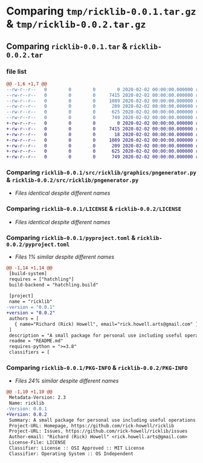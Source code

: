 # Comparing `tmp/ricklib-0.0.1.tar.gz` & `tmp/ricklib-0.0.2.tar.gz`

## Comparing `ricklib-0.0.1.tar` & `ricklib-0.0.2.tar`

### file list

```diff
@@ -1,6 +1,7 @@
--rw-r--r--   0        0        0        0 2020-02-02 00:00:00.000000 ricklib-0.0.1/src/ricklib/__init__.py
--rw-r--r--   0        0        0     7415 2020-02-02 00:00:00.000000 ricklib-0.0.1/src/ricklib/graphics/pngenerator.py
--rw-r--r--   0        0        0     1089 2020-02-02 00:00:00.000000 ricklib-0.0.1/LICENSE
--rw-r--r--   0        0        0      209 2020-02-02 00:00:00.000000 ricklib-0.0.1/README.md
--rw-r--r--   0        0        0      625 2020-02-02 00:00:00.000000 ricklib-0.0.1/pyproject.toml
--rw-r--r--   0        0        0      749 2020-02-02 00:00:00.000000 ricklib-0.0.1/PKG-INFO
+-rw-r--r--   0        0        0        0 2020-02-02 00:00:00.000000 ricklib-0.0.2/src/ricklib/__init__.py
+-rw-r--r--   0        0        0     7415 2020-02-02 00:00:00.000000 ricklib-0.0.2/src/ricklib/pngenerator.py
+-rw-r--r--   0        0        0       18 2020-02-02 00:00:00.000000 ricklib-0.0.2/tests/graphic_test.py
+-rw-r--r--   0        0        0     1089 2020-02-02 00:00:00.000000 ricklib-0.0.2/LICENSE
+-rw-r--r--   0        0        0      209 2020-02-02 00:00:00.000000 ricklib-0.0.2/README.md
+-rw-r--r--   0        0        0      625 2020-02-02 00:00:00.000000 ricklib-0.0.2/pyproject.toml
+-rw-r--r--   0        0        0      749 2020-02-02 00:00:00.000000 ricklib-0.0.2/PKG-INFO
```

### Comparing `ricklib-0.0.1/src/ricklib/graphics/pngenerator.py` & `ricklib-0.0.2/src/ricklib/pngenerator.py`

 * *Files identical despite different names*

### Comparing `ricklib-0.0.1/LICENSE` & `ricklib-0.0.2/LICENSE`

 * *Files identical despite different names*

### Comparing `ricklib-0.0.1/pyproject.toml` & `ricklib-0.0.2/pyproject.toml`

 * *Files 1% similar despite different names*

```diff
@@ -1,14 +1,14 @@
 [build-system]
 requires = ["hatchling"]
 build-backend = "hatchling.build"
 
 [project]
 name = "ricklib"
-version = "0.0.1"
+version = "0.0.2"
 authors = [
   { name="Richard (Rick) Howell", email="rick.howell.arts@gmail.com" },
 ]
 description = "A small package for personal use including useful operations."
 readme = "README.md"
 requires-python = ">=3.8"
 classifiers = [
```

### Comparing `ricklib-0.0.1/PKG-INFO` & `ricklib-0.0.2/PKG-INFO`

 * *Files 24% similar despite different names*

```diff
@@ -1,10 +1,10 @@
 Metadata-Version: 2.3
 Name: ricklib
-Version: 0.0.1
+Version: 0.0.2
 Summary: A small package for personal use including useful operations.
 Project-URL: Homepage, https://github.com/rick-howell/ricklib
 Project-URL: Issues, https://github.com/rick-howell/ricklib/issues
 Author-email: "Richard (Rick) Howell" <rick.howell.arts@gmail.com>
 License-File: LICENSE
 Classifier: License :: OSI Approved :: MIT License
 Classifier: Operating System :: OS Independent
```

